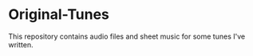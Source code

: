 # Original-Tunes

This repository contains audio files and sheet music for some tunes I've written.
